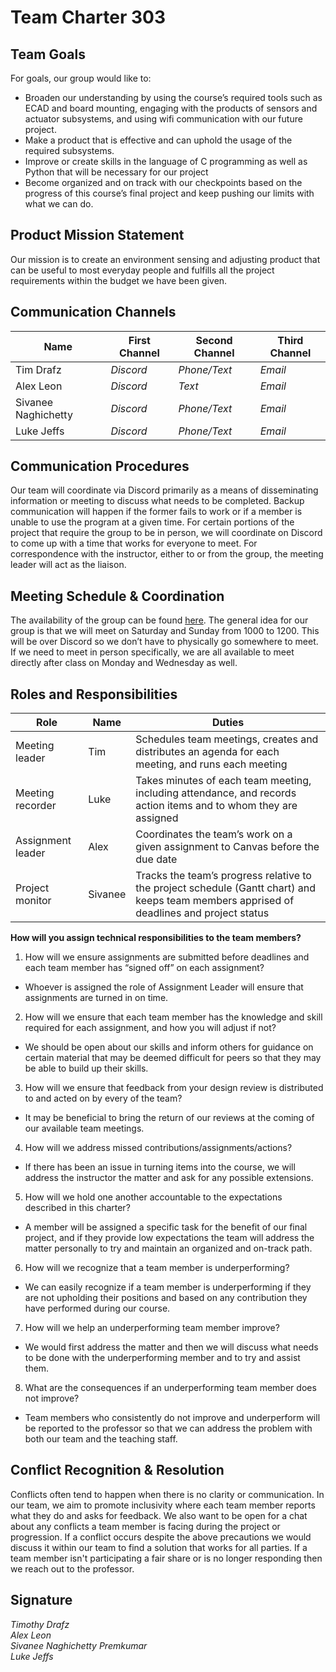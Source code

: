 # Team Charter 303

## Team Goals <br />
For goals, our group would like to: <br />
* Broaden our understanding by using the course’s required tools such as ECAD and board mounting, engaging with the products of sensors and actuator subsystems, and using wifi communication with our future project.
* Make a product that is effective and can uphold the usage of the required subsystems.
* Improve or create skills in the language of C programming as well as Python that will be necessary for our project
* Become organized and on track with our checkpoints based on the progress of this course’s final project and keep pushing our limits with what we can do.

## Product Mission Statement <br />
Our mission is to create an environment sensing and adjusting product that can be useful to most everyday people and fulfills all the project requirements within the budget we have been given.

## Communication Channels

| Name | First Channel | Second Channel | Third Channel |
| ---- | ------------- | -------------- | ------------- |
| Tim Drafz | _Discord_ | _Phone/Text_ | _Email_ |
| Alex Leon | _Discord_ | _Text_ | _Email_ |
| Sivanee Naghichetty | _Discord_ | _Phone/Text_ | _Email_ |
| Luke Jeffs | _Discord_ | _Phone/Text_ | _Email_ |

## Communication Procedures <br />
Our team will coordinate via Discord primarily as a means of disseminating information or meeting to discuss what needs to be completed. 
Backup communication will happen if the former fails to work or if a member is unable to use the program at a given time. 
For certain portions of the project that require the group to be in person, we will coordinate on Discord to come up with a time that works for everyone to meet. 
For correspondence with the instructor, either to or from the group, the meeting leader will act as the liaison.

## Meeting Schedule & Coordination <br />
The availability of the group can be found [here](https://docs.google.com/spreadsheets/d/1M7a3bRtry3gzHTWpnxGkQDdC6XeBn9dR/edit?gid=1073949456#gid=1073949456).
The general idea for our group is that we will meet on Saturday and Sunday from 1000 to 1200. 
This will be over Discord so we don’t have to physically go somewhere to meet. 
If we need to meet in person specifically, we are all available to meet directly after class on Monday and Wednesday as well.

## Roles and Responsibilities

| Role | Name | Duties |
| ---- | ---- | ------ |
| Meeting leader | Tim | Schedules team meetings, creates and distributes an agenda for each meeting, and runs each meeting |
| Meeting recorder | Luke | Takes minutes of each team meeting, including  attendance, and records action items and to whom they  are assigned |
| Assignment leader | Alex | Coordinates the team’s work on a given assignment to Canvas before the due date |
| Project monitor | Sivanee | Tracks the team’s progress relative to the project schedule (Gantt chart) and keeps team members apprised of deadlines and project status |


**How will you assign technical responsibilities to the team members?** <br />
1. How will we ensure assignments are submitted before deadlines and each team member has “signed off” on each assignment?
  * Whoever is assigned the role of Assignment Leader will ensure that assignments are turned in on time.

2. How will we ensure that each team member has the knowledge and skill required for each assignment, and how you will adjust if not?
  * We should be open about our skills and inform others for guidance on certain material that may be deemed difficult for peers so that they may be able to build up their skills.

3. How will we ensure that feedback from your design review is distributed to and acted on by every of the team?
  * It may be beneficial to bring the return of our reviews at the coming of our available team meetings.

4. How will we address missed contributions/assignments/actions?
  * If there has been an issue in turning items into the course, we will address the instructor the matter and ask for any possible extensions.

5. How will we hold one another accountable to the expectations described in this charter?
  * A member will be assigned a specific task for the benefit of our final project, and if they provide low expectations the team will address the matter personally to try and maintain an organized and on-track path.

6. How will we recognize that a team member is underperforming?
  * We can easily recognize if a team member is underperforming if they are not upholding their positions and based on any contribution they have performed during our course.

7. How will we help an underperforming team member improve?
  * We would first address the matter and then we will discuss what needs to be done with the underperforming member and to try and assist them.

8. What are the consequences if an underperforming team member does not improve?
  * Team members who consistently do not improve and underperform will be reported to the professor so that we can address the problem with both our team and the teaching staff.

## Conflict Recognition & Resolution <br />
Conflicts often tend to happen when there is no clarity or communication.
In our team, we aim to promote inclusivity where each team member reports what they do and asks for feedback. 
We also want to be open for a chat about any conflicts a team member is facing during the project or progression. 
If a conflict occurs despite the above precautions we would discuss it within our team to find a solution that works for all parties. 
If a team member isn't participating a fair share or is no longer responding then we reach out to the professor. 

## Signature <br />
_Timothy Drafz_ <br />
_Alex Leon_ <br />
_Sivanee Naghichetty Premkumar_ <br />
_Luke Jeffs_ 
